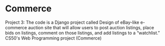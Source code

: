 # Commerce
Project 3: The code is a Django project called Design of eBay-like e-commerce auction site that will allow users to post auction listings, place bids on listings, comment on those listings, and add listings to a “watchlist.” CS50's Web Programming project (Commerce)
